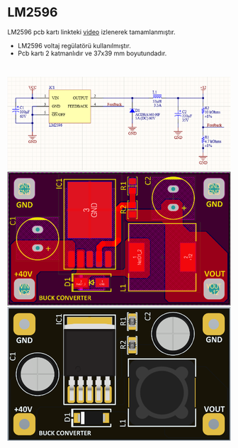 # LM2596

LM2596 pcb kartı linkteki [video](https://www.youtube.com/watch?v=n6VyZIZuCj0) izlenerek tamamlanmıştır.

- LM2596 voltaj regülatörü kullanılmıştır.
- Pcb kartı 2 katmanlıdır ve 37x39 mm boyutundadır.

<br>

<p align="left">
  <img src="image\image-1.png" width="800"><br>
  <img src="image\image-2.png" width="600"><br>
  <img src="image\image-3.png" width="600"><br>
</p>

